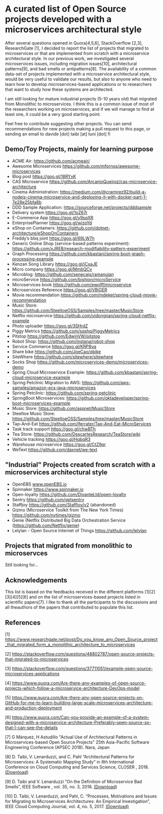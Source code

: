 #  A curated list of Open Source projects developed with a microservices architectural style

After several questions opened in Quora[4,5,6], StackOverflow [2,3], ResearchGate [1], I decided to report the list of projects that migrated to microservices or that are implemented from scratch with a microservice architectural style. 
In our previous work, we investigated several microservices issues, including migration issues[10], architectural patterns[9],  and bad smells or antipatterns[8]. The availability of a common data-set of projects implemented with a microservice architectural style, would be very useful to validate our results, but also to anyone who need to learn how to develop microservices-based applications or to researchers that want to study how these systems are architected. 

I am still  looking for mature industrial projects (5-10 years old) that migrated from Monolithic to microservices. I think this is a common issue of most of the researchers working on microservices, and if we will manage to find at least one, it could be a very good starting point.

Feel free to contribute suggesting other projects. 
You can send recommendations for new projects making a pull request to this page, or sending an email to davide [dot] taibi [at] tuni [dot] fi


## Demo/Toy  Projects, mainly for learning purpose 
* ACME Air: https://github.com/acmeair/
* Awesome Microservices https://github.com/mfornos/awesome-microservices
* Blog post https://goo.gl/18RYyK
* CAS Microservice https://github.com/ArcanjoQueiroz/cas-microservice-architecture
* Cinema Administration: https://medium.com/@cramirez92/build-a-nodejs-cinema-microservice-and-deploying-it-with-docker-part-1-7e28e25bfa8b
* DDD Sample Application: https://sourceforge.net/projects/dddsample 
* Delivery system https://goo.gl/1oZ67r
* E-Commerce App https://goo.gl/y9sqXR
* EnterprisePlanner https://goo.gl/wjzoYd
* eShop on Containers: https://github.com/dotnet-architecture/eShopOnContainers
* Freddy’s bbq joint https://goo.gl/69LW7h
* Generic Online Shop (service-based patterns experiment): https://github.com/xJREB/research-modifiability-pattern-experiment
* Graph Processing https://github.com/kbastani/spring-boot-graph-processing-example
* Kenzan Song Library https://goo.gl/iCxaJE
* Micro company https://goo.gl/MmbQCv
* Microblog: https://github.com/senecajs/ramanujan
* microService https://github.com/bishion/microService
* Microservices book https://github.com/ewolff/microservice
* Microservices Reference https://goo.gl/VBjGER
* Movie recommendation https://github.com/mdeket/spring-cloud-movie-recommendation
* Music Store: https://github.com/SteeltoeOSS/Samples/tree/master/MusicStore
* Netflix microservice https://github.com/yidongnan/spring-cloud-netflix-example
* Photo uploader https://goo.gl/3SHrdZ
* Piggy Metrics https://github.com/sqshq/PiggyMetrics
* Pitstop https://github.com/EdwinVW/pitstop
* Robot Shop: https://github.com/instana/robot-shop
* Service Commerce https://goo.gl/KRP8vq
* Share bike https://github.com/JoeCao/qbike
* SiteWhere https://github.com/sitewhere/sitewhere
* Socks Shop https://github.com/microservices-demo/microservices-demo
* Spring Cloud Microservice Example: https://github.com/kbastani/spring-cloud-microservice-example
* Spring Petclinic Migration to AWS: https://github.com/aws-samples/amazon-ecs-java-microservices
* Spring Petclinic: https://github.com/spring-petclinic
* SpringBoot Microservices: https://github.com/oktadeveloper/spring-boot-microservices-example
* Music Store: https://github.com/aspnet/MusicStore
* Steeltoe Music Store: https://github.com/SteeltoeOSS/Samples/tree/master/MusicStore
* Tap-And-Eat https://github.com/jferrater/Tap-And-Eat-MicroServices
* Task track support https://goo.gl/chwBTh
* Tea Store: https://github.com/DescartesResearch/TeaStore/wiki
* Vehicle tracking https://goo.gl/HqbqR3
* Warehouse microservice https://goo.gl/CtZ9qr
* WeText https://github.com/daxnet/we-text
 





## "Industrial" Projects created from scratch with a microservices architectural style
* OpenEBS www.openEBS.io
* Spinnaker https://www.spinnaker.io
* Open-loyalty https://github.com/DivanteLtd/open-loyalty
* Sentry https://github.com/getsentry
* Staffjoy https://github.com/Staffjoy/v2 (abandoned)
* Gizmo (Microservice Toolkit from The New York Times) https://github.com/nytimes/gizmo
* Genie (Netflix Distributed Big Data Orchestration Service (https://github.com/Netflix/genie)
* Lelylan - Open Source Internet of Things https://github.com/lelylan

## Projects that migrated from monolithic to microservces 

Still looking for... 

## Acknowledgements 
This list is based on the feedbacks received in the different platforms [1][2][3][4][5][6] and on the list of microservices-based projects listed in scientific papers[7]. I  like to thank all the participants to the discussions and all theauthors of the papers that contributed to populate this list. 


## References
[1] https://www.researchgate.net/post/Do_you_know_any_Open_Source_project_that_migrated_form_a_monolithic_architecture_to_microservices 

[2] https://stackoverflow.com/questions/48802787/open-source-projects-that-migrated-to-microservices

[3] https://stackoverflow.com/questions/37711051/example-open-source-microservices-applications 

[4] https://www.quora.com/Are-there-any-examples-of-open-source-projects-which-follow-a-microservice-architecture-DevOps-model 

[5] https://www.quora.com/Are-there-any-open-source-projects-on-GitHub-for-me-to-learn-building-large-scale-microservices-architecture-and-production-deployment

[6] https://www.quora.com/Can-you-provide-an-example-of-a-system-designed-with-a-microservice-architecture-Preferably-open-source-so-that-I-can-see-the-details

[7] G Márquez, H Astudillo "Actual Use of Architectural Patterns in Microservices-based Open Source Projects" 25th Asia-Pacific Software Engineering Conference (APSEC 2018). Nara, Japan

[8] D. Taibi, V. Lenarduzzi, and C. Pahl “Architectural Patterns for Microservices: A Systematic Mapping Study” in 8th International Conference on Cloud Computing and Services Science, CLOSER , 2018. [(Download)](https://www.researchgate.net/profile/Claus_Pahl/publication/323960272_Architectural_Patterns_for_Microservices_A_Systematic_Mapping_Study/links/5ab4e801a6fdcc46d3b27eb1/Architectural-Patterns-for-Microservices-A-Systematic-Mapping-Study.pdf?_sg%5B0%5D=oPIH2y43ypGIbQC8ojw7-unAVok8BYbF4VLBz74_lcDGA0ScUNMhpK5W6-McEDl9rNv05gWuphHT1XqyF_L_yg.UK0FIUQv_mOjZdgUyZpEtcGcrWy5437aARRs5MUq1XTp2y1MkVlJ4p0C9Bb9bpsxrjogCARAS1x0Qiz6jqS88w&_sg%5B1%5D=Aax2Z8__RvjCVRm6Y57N4jZFTUUIY8qodMpLj4YvC892T6gBYuU4_DubBSuk2eJiEurZAZ1kOSrW6RoKnSP07B6914M72_ylDyjqJ9d4uFIs.UK0FIUQv_mOjZdgUyZpEtcGcrWy5437aARRs5MUq1XTp2y1MkVlJ4p0C9Bb9bpsxrjogCARAS1x0Qiz6jqS88w&_iepl=)

[9] D. Taibi and V. Lenarduzzi “On the Definition of Microservice Bad Smells”, IEEE Software , vol. 35, no. 3, 2018. [(Download)](https://www.researchgate.net/publication/324007573_On_the_Definition_of_Microservice_Bad_Smells)

[10] D. Taibi, V. Lenarduzzi, and Pahl, C. “Processes, Motivations and Issues for Migrating to Microservices Architectures: An Empirical Investigation”, IEEE Cloud Computing Journal, vol. 4, no. 5, 2017. [(Download)](https://www.researchgate.net/publication/319187656_Processes_Motivations_and_Issues_for_Migrating_to_Microservices_Architectures_An_Empirical_Investigation)





